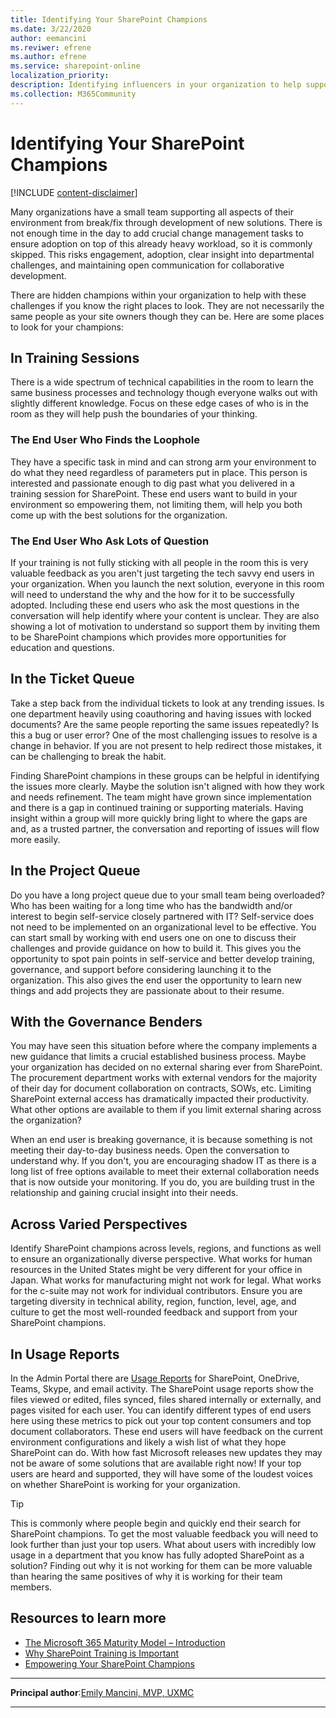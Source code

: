 ```yaml
---
title: Identifying Your SharePoint Champions
ms.date: 3/22/2020
author: eemancini
ms.reviwer: efrene
ms.author: efrene
ms.service: sharepoint-online
localization_priority: 
description: Identifying influencers in your organization to help support SharePoint and Office 365 initiatives through feedback, change management support, and self-service opportunities.
ms.collection: M365Community
---
```

 
# Identifying Your SharePoint Champions

[!INCLUDE [content-disclaimer](includes/content-disclaimer.md)]

Many organizations have a small team supporting all aspects of their environment from break/fix through development of new solutions. There is not enough time in the day to add crucial change management tasks to ensure adoption on top of this already heavy workload, so it is commonly skipped. This risks engagement, adoption, clear insight into departmental challenges, and maintaining open communication for collaborative development.

There are hidden champions within your organization to help with these challenges if you know the right places to look. They are not necessarily the same people as your site owners though they can be. Here are some places to look for your champions:

## In Training Sessions

There is a wide spectrum of technical capabilities in the room to learn the same business processes and technology though everyone walks out with slightly different knowledge. Focus on these edge cases of who is in the room as they will help push the boundaries of your thinking.

### The End User Who Finds the Loophole

They have a specific task in mind and can strong arm your environment to do what they need regardless of parameters put in place. This person is interested and passionate enough to dig past what you delivered in a training session for SharePoint. These end users want to build in your environment so empowering them, not limiting them, will help you both come up with the best solutions for the organization.

### The End User Who Ask Lots of Question

If your training is not fully sticking with all people in the room this is very valuable feedback as you aren't just targeting the tech savvy end users in your organization. When you launch the next solution, everyone in this room will need to understand the why and the how for it to be successfully adopted. Including these end users who ask the most questions in the conversation will help identify where your content is unclear. They are also showing a lot of motivation to understand so support them by inviting them to be SharePoint champions which provides more opportunities for education and questions.

## In the Ticket Queue

Take a step back from the individual tickets to look at any trending issues. Is one department heavily using coauthoring and having issues with locked documents? Are the same people reporting the same issues repeatedly? Is this a bug or user error? One of the most challenging issues to resolve is a change in behavior. If you are not present to help redirect those mistakes, it can be challenging to break the habit.

Finding SharePoint champions in these groups can be helpful in identifying the issues more clearly. Maybe the solution isn't aligned with how they work and needs refinement. The team might have grown since implementation and there is a gap in continued training or supporting materials. Having insight within a group will more quickly bring light to where the gaps are and, as a trusted partner, the conversation and reporting of issues will flow more easily.

## In the Project Queue

Do you have a long project queue due to your small team being overloaded? Who has been waiting for a long time who has the bandwidth and/or interest to begin self-service closely partnered with IT? Self-service does not need to be implemented on an organizational level to be effective. You can start small by working with end users one on one to discuss their challenges and provide guidance on how to build it. This gives you the opportunity to spot pain points in self-service and better develop training, governance, and support before considering launching it to the organization. This also gives the end user the opportunity to learn new things and add projects they are passionate about to their resume.

## With the Governance Benders

You may have seen this situation before where the company implements a new guidance that limits a crucial established business process. Maybe your organization has decided on no external sharing ever from SharePoint. The procurement department works with external vendors for the majority of their day for document collaboration on contracts, SOWs, etc. Limiting SharePoint external access has dramatically impacted their productivity. What other options are available to them if you limit external sharing across the organization?

When an end user is breaking governance, it is because something is not meeting their day-to-day business needs. Open the conversation to understand why. If you don't, you are encouraging shadow IT as there is a long list of free options available to meet their external collaboration needs that is now outside your monitoring. If you do, you are building trust in the relationship and gaining crucial insight into their needs.

## Across Varied Perspectives

Identify SharePoint champions across levels, regions, and functions as well to ensure an organizationally diverse perspective. What works for human resources in the United States might be very different for your office in Japan. What works for manufacturing might not work for legal. What works for the c-suite may not work for individual contributors. Ensure you are targeting diversity in technical ability, region, function, level, age, and culture to get the most well-rounded feedback and support from your SharePoint champions.

## In Usage Reports

In the Admin Portal there are [Usage Reports](https://admin.microsoft.com/Adminportal/Home?source=applauncher#/reportsUsage) for SharePoint, OneDrive, Teams, Skype, and email activity. The SharePoint usage reports show the files viewed or edited, files synced, files shared internally or externally, and pages visited for each user. You can identify different types of end users here using these metrics to pick out your top content consumers and top document collaborators. These end users will have feedback on the current environment configurations and likely a wish list of what they hope SharePoint can do. With how fast Microsoft releases new updates they may not be aware of some solutions that are available right now! If your top users are heard and supported, they will have some of the loudest voices on whether SharePoint is working for your organization.

> [!TIP]
> This is commonly where people begin and quickly end their search for SharePoint champions. To get the most valuable feedback you will need to look further than just your top users. What about users with incredibly low usage in a department that you know has fully adopted SharePoint as a solution? Finding out why it is not working for them can be more valuable than hearing the same positives of why it is working for their team members.

## Resources to learn more

- [The Microsoft 365 Maturity Model – Introduction](https://docs.microsoft.com/microsoft-365/community/microsoft365-maturity-model--intro)
- [Why SharePoint Training is Important](https://docs.microsoft.com/microsoft-365/community/why-sharepoint-training-is-important)
- [Empowering Your SharePoint Champions](https://docs.microsoft.com/microsoft-365/community/empowering-your-sharepoint-champions)

---

**Principal author**:[Emily Mancini, MVP, UXMC](http://www.linkedin.com/in/eemancini)

---
